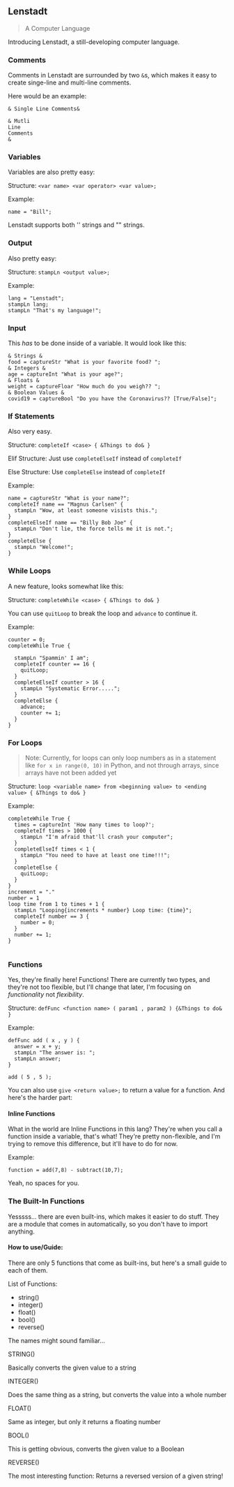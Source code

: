 ## Lenstadt

> A Computer Language

Introducing Lenstadt, a still-developing computer language.

### Comments

Comments in Lenstadt are surrounded by two `&`s, which makes it easy to create singe-line and multi-line comments.

Here would be an example:

```
& Single Line Comments&

& Mutli
Line 
Comments
&
```

### Variables

Variables are also pretty easy:

Structure: `<var name> <var operator> <var value>;`

Example:

```
name = "Bill";
```

Lenstadt supports both '' strings and "" strings.

### Output

Also pretty easy:

Structure: `stampLn <output value>;`

Example:

```
lang = "Lenstadt";
stampLn lang;
stampLn "That's my language!";
```

### Input

This *has* to be done inside of a variable. It would look like this:

```
& Strings &
food = captureStr "What is your favorite food? ";
& Integers &
age = captureInt "What is your age?";
& Floats &
weight = captureFloar "How much do you weigh?? ";
& Boolean Values &
covid19 = captureBool "Do you have the Coronavirus?? [True/False]";
```

### If Statements

Also very easy.

Structure: `completeIf <case> { &Things to do& }`

Elif Structure: Just use `completeElseIf` instead of `completeIf`

Else Structure: Use `completeElse` instead of `completeIf`

Example:
```
name = captureStr "What is your name?";
completeIf name == "Magnus Carlsen" {
  stampLn "Wow, at least someone visists this.";
}
completeElseIf name == "Billy Bob Joe" {
  stampLn "Don't lie, the force tells me it is not.";
}
completeElse {
  stampLn "Welcome!";
}
```

### While Loops

A new feature, looks somewhat like this:

Structure: `completeWhile <case> { &Things to do& } `

You can use `quitLoop` to break the loop and `advance` to continue it.

Example:
```
counter = 0;
completeWhile True {

  stampLn "Spammin' I am";
  completeIf counter == 16 {
    quitLoop;
  }
  completeElseIf counter > 16 {
    stampLn "Systematic Error.....";
  }
  completeElse {
    advance;
    counter += 1;
  }
}
```

### For Loops

> Note: Currently, for loops can only loop numbers as in a statement like `for x in range(0, 10)` in Python, and not through arrays, since arrays have not been added yet

Structure: `loop <variable name> from <beginning value> to <ending value> { &Things to do& }`

Example:
```
completeWhile True {
  times = captureInt 'How many times to loop?';
  completeIf times > 1000 {
    stampLn "I'm afraid that'll crash your computer";
  }
  completeElseIf times < 1 {
    stampLn "You need to have at least one time!!!";
  }
  completeElse {
    quitLoop;
  }
}
increment = "."
number = 1
loop time from 1 to times + 1 {
  stampLn "Looping{increments * number} Loop time: {time}";
  completeIf number == 3 {
    number = 0;
  }
  number += 1;
}


```

### Functions

Yes, they're finally here! Functions! There are currently two types, and they're not too flexible, but I'll change that later, I'm focusing on *functionality* not *flexibility*.

Structure: `defFunc <function name> ( param1 , param2 ) {&Things to do& }`

Example:
```
defFunc add ( x , y ) {
  answer = x + y;
  stampLn "The answer is: ";
  stampLn answer;
}

add ( 5 , 5 );
```

You can also use `give <return value>;` to return a value for a function. And here's the harder part:

#### Inline Functions

What in the world are Inline Functions in this lang? They're when you call a function inside a variable, that's what! They're pretty non-flexible, and I'm trying to remove this difference, but it'll have to do for now.

Example:
```
function = add(7,8) - subtract(10,7);
```
Yeah, no spaces for you.

### The Built-In Functions

Yesssss... there are even built-ins, which makes it easier to do stuff. They are a module that comes in automatically, so you don't have to import anything.

#### How to use/Guide:

There are only 5 functions that come as built-ins, but here's a small guide to each of them.

List of Functions:

- string()
- integer()
- float()
- bool()
- reverse()

The names might sound familiar...

STRING()

Basically converts the given value to a string

INTEGER()

Does the same thing as a string, but converts the value into a whole number

FLOAT()

Same as integer, but only it returns a floating number

BOOL()

This is getting obvious, converts the given value to a Boolean

REVERSE()

The most interesting function: Returns a reversed version of a given string!

